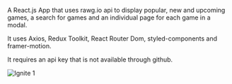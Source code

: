 A React.js App that uses rawg.io api to display popular, new and upcoming games, a search for games and an individual page for each game in a modal.

It uses Axios, Redux Toolkit, React Router Dom, styled-components and framer-motion.

It requires an api key that is not available through github.

![Ignite 1](https://alexandramuresan.ro/github/ignite-1.PNG)

